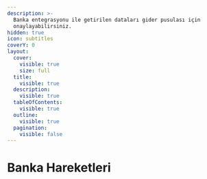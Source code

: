 ```yaml
---
description: >-
  Banka entegrasyonu ile getirilen dataları gider pusulası için
  onaylayabilirsiniz.
hidden: true
icon: subtitles
coverY: 0
layout:
  cover:
    visible: true
    size: full
  title:
    visible: true
  description:
    visible: true
  tableOfContents:
    visible: true
  outline:
    visible: true
  pagination:
    visible: false
---
```


# Banka Hareketleri

